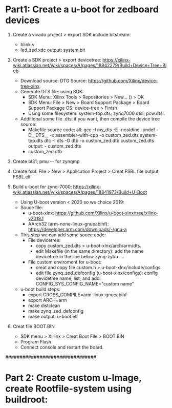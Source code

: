 # Part1: Create a u-boot for zedboard devices

1. Create a vivado project > export SDK include bitstream:
    - blink.v
    - led_zed.xdc
output: system.bit

2. Create a SDK project > export devicetree: https://xilinx-wiki.atlassian.net/wiki/spaces/A/pages/18842279/Build+Device+Tree+Blob
    - Download source: DTG Source: https://github.com/Xilinx/device-tree-xlnx
    - Generate DTS file: using SDK:
        + SDK Menu: Xilinx Tools > Repositories > New... (<bsp repo>) > OK
        + SDK Menu: File > New > Board Support Package > Board Support Package OS: device-tree > Finish
        + Using some filesystem: system-top.dts; zynq7000.dtsi; pcw.dtsi.
    - Additional some file .dtsi if you want, then compile the device tree source:
        + Makefile source code:
            all:
	            gcc -I my_dts -E -nostdinc -undef -D__DTS__ -x assembler-with-cpp -o custom_zed.dts system-top.dts
	            dtc -I dts -O dtb -o custom_zed.dtb custom_zed.dts
output: - custom_zed.dts
        - custom_zed.dtb

3. Create bl31; pmu -- for zynqmp

4. Create fsbl:
    File > New > Application Project > Creat FSBL file
output: FSBL.elf

5. Build u-boot for zynq-7000: https://xilinx-wiki.atlassian.net/wiki/spaces/A/pages/18841973/Build+U-Boot
    - Using U-boot version < 2020 so we choice 2019:
    - Souce file:
        + u-boot-xlnx: https://github.com/Xilinx/u-boot-xlnx/tree/xilinx-v2019.1
        + AArch32 (arm-none-linux-gnueabihf): https://developer.arm.com/downloads/-/gnu-a
    - This step we can add some souce code:
        + File devicetree: 
            + copy custom_zed.dts > u-boot-xlnx/arch/arm/dts.
            + edit Makefile (in the same directory): add the name devicetree in the line below zynq-zybo ....
        + File custom enviroment for u-boot:
            + creat and copy file custom.h > u-boot-xlnx/include/configs
            + edit file zynq_zed_defconfig (u-boot-xlnx/configs): config devicetree name; list; and add: CONFIG_SYS_CONFIG_NAME="custom name"
    - u-boot build steps:
        + export CROSS_COMPILE=arm-linux-gnueabihf-
        + export ARCH=arm
        + make distclean
        + make zynq_zed_defconfig
        + make
output: u-boot.elf

6. Creat file BOOT.BIN
    - SDK menu > Xillinx > Creat Boot File > BOOT.BIN
    - Program Flash
    - Connect console and restart the board.

################################

# Part 2: Create custom u-Image, create Rootfile-system using buildroot:
